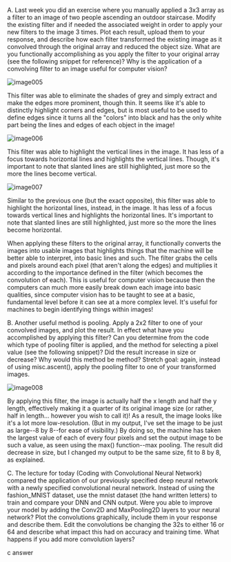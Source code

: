 
A. Last week you did an exercise where you manually applied a 3x3 array as a filter to an image of two people ascending an outdoor staircase. Modify the existing filter and if needed the associated weight in order to apply your new filters to the image 3 times. Plot each result, upload them to your response, and describe how each filter transformed the existing image as it convolved through the original array and reduced the object size. What are you functionally accomplishing as you apply the filter to your original array (see the following snippet for reference)? Why is the application of a convolving filter to an image useful for computer vision?

![image005](https://github.com/dshuangg/responses/raw/master/image005.png)

This filter was able to eliminate the shades of grey and simply extract and make the edges more prominent, though thin. It seems like it's able to distinctly highlight corners and edges, but is most useful to be used to define edges since it turns all the "colors" into black and has the only white part being the lines and edges of each object in the image!

![image006](https://github.com/dshuangg/responses/raw/master/image006.png)

This filter was able to highlight the vertical lines in the image. It has less of a focus towards horizontal lines and highlights the vertical lines. Though, it's important to note that slanted lines are still highlighted, just more so the more the lines become vertical.

![image007](https://github.com/dshuangg/responses/raw/master/image007.png)

Similar to the previous one (but the exact opposite), this filter was able to highlight the horizontal lines, instead, in the image. It has less of a focus towards vertical lines and highlights the horizontal lines. It's important to note that slanted lines are still highlighted, just more so the more the lines become horizontal.

When applying these filters to the original array, it functionally converts the images into usable images that highlights things that the machine will be better able to interpret, into basic lines and such. The filter grabs the cells and pixels around each pixel (that aren't along the edges) and multiplies it according to the importance defined in the filter (which becomes the convolution of each). This is useful for computer vision because then the computers can much more easily break down each image into basic qualities, since computer vision has to be taught to see at a basic, fundamental level before it can see at a more complex level. It's useful for machines to begin identifying things within images!

B. Another useful method is pooling. Apply a 2x2 filter to one of your convolved images, and plot the result. In effect what have you accomplished by applying this filter? Can you determine from the code which type of pooling filter is applied, and the method for selecting a pixel value (see the following snippet)? Did the result increase in size or decrease? Why would this method be method? Stretch goal: again, instead of using misc.ascent(), apply the pooling filter to one of your transformed images. 

![image008](https://github.com/dshuangg/responses/raw/master/image008.png)

By applying this filter, the image is actually half the x length and half the y length, effectively making it a quarter of its original image size (or rather, half in length... however you wish to call it)! As a result, the image looks like it's a lot more low-resolution. (But in my output, I've set the image to be just as large--8 by 8--for ease of visibility.) By doing so, the machine has taken the largest value of each of every four pixels and set the output image to be such a value, as seen using the max() function--max pooling. The result did decrease in size, but I changed my output to be the same size, fit to 8 by 8, as explained.

C. The lecture for today (Coding with Convolutional Neural Network) compared the application of our previously specified deep neural network with a newly specified convolutional neural network. Instead of using the fashion_MNIST dataset, use the mnist dataset (the hand written letters) to train and compare your DNN and CNN output. Were you able to improve your model by adding the Conv2D and MaxPooling2D layers to your neural network? Plot the convolutions graphically, include them in your response and describe them. Edit the convolutions be changing the 32s to either 16 or 64 and describe what impact this had on accuracy and training time. What happens if you add more convolution layers?

c answer

